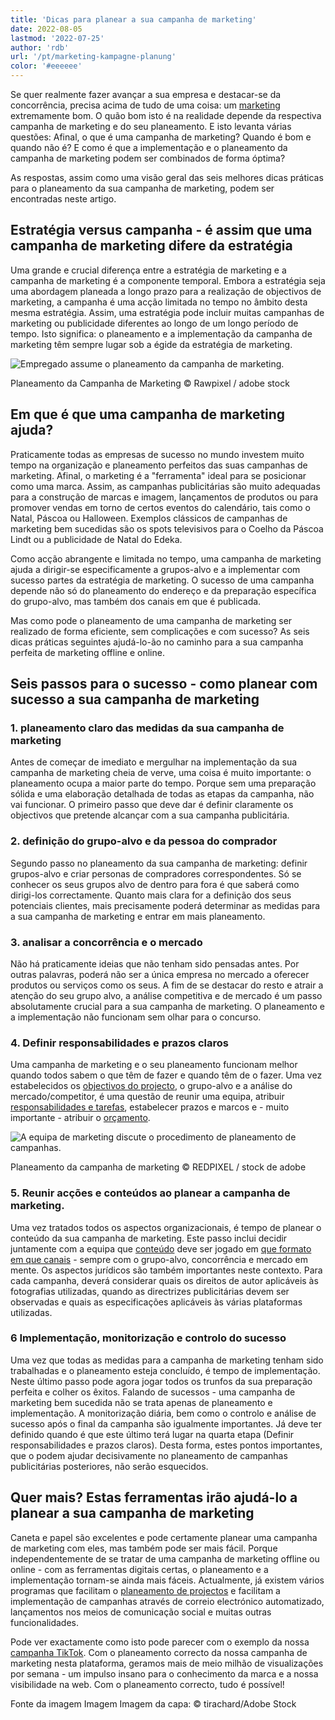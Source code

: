 ```yaml
---
title: 'Dicas para planear a sua campanha de marketing'
date: 2022-08-05
lastmod: '2022-07-25'
author: 'rdb'
url: '/pt/marketing-kampagne-planung'
color: '#eeeeee'
---
```


Se quer realmente fazer avançar a sua empresa e destacar-se da concorrência, precisa acima de tudo de uma coisa: um [marketing](https://seatable.io/pt/marketing/) extremamente bom. O quão bom isto é na realidade depende da respectiva campanha de marketing e do seu planeamento. E isto levanta várias questões: Afinal, o que é uma campanha de marketing? Quando é bom e quando não é? E como é que a implementação e o planeamento da campanha de marketing podem ser combinados de forma óptima?

As respostas, assim como uma visão geral das seis melhores dicas práticas para o planeamento da sua campanha de marketing, podem ser encontradas neste artigo.

## Estratégia versus campanha - é assim que uma campanha de marketing difere da estratégia

Uma grande e crucial diferença entre a estratégia de marketing e a campanha de marketing é a componente temporal. Embora a estratégia seja uma abordagem planeada a longo prazo para a realização de objectivos de marketing, a campanha é uma acção limitada no tempo no âmbito desta mesma estratégia. Assim, uma estratégia pode incluir muitas campanhas de marketing ou publicidade diferentes ao longo de um longo período de tempo. Isto significa: o planeamento e a implementação da campanha de marketing têm sempre lugar sob a égide da estratégia de marketing.

![Empregado assume o planeamento da campanha de marketing.](https://seatable.io/wp-content/uploads/2022/07/Marketing-Kampagne-Planung_AdobeStock_101585925-711x474.jpg)

Planeamento da Campanha de Marketing © Rawpixel / adobe stock

## Em que é que uma campanha de marketing ajuda?

Praticamente todas as empresas de sucesso no mundo investem muito tempo na organização e planeamento perfeitos das suas campanhas de marketing. Afinal, o marketing é a "ferramenta" ideal para se posicionar como uma marca. Assim, as campanhas publicitárias são muito adequadas para a construção de marcas e imagem, lançamentos de produtos ou para promover vendas em torno de certos eventos do calendário, tais como o Natal, Páscoa ou Halloween. Exemplos clássicos de campanhas de marketing bem sucedidas são os spots televisivos para o Coelho da Páscoa Lindt ou a publicidade de Natal do Edeka.

Como acção abrangente e limitada no tempo, uma campanha de marketing ajuda a dirigir-se especificamente a grupos-alvo e a implementar com sucesso partes da estratégia de marketing. O sucesso de uma campanha depende não só do planeamento do endereço e da preparação específica do grupo-alvo, mas também dos canais em que é publicada.

Mas como pode o planeamento de uma campanha de marketing ser realizado de forma eficiente, sem complicações e com sucesso? As seis dicas práticas seguintes ajudá-lo-ão no caminho para a sua campanha perfeita de marketing offline e online.

## Seis passos para o sucesso - como planear com sucesso a sua campanha de marketing

### 1\. planeamento claro das medidas da sua campanha de marketing

Antes de começar de imediato e mergulhar na implementação da sua campanha de marketing cheia de verve, uma coisa é muito importante: o planeamento ocupa a maior parte do tempo. Porque sem uma preparação sólida e uma elaboração detalhada de todas as etapas da campanha, não vai funcionar. O primeiro passo que deve dar é definir claramente os objectivos que pretende alcançar com a sua campanha publicitária.

### 2\. definição do grupo-alvo e da pessoa do comprador

Segundo passo no planeamento da sua campanha de marketing: definir grupos-alvo e criar personas de compradores correspondentes. Só se conhecer os seus grupos alvo de dentro para fora é que saberá como dirigi-los correctamente. Quanto mais clara for a definição dos seus potenciais clientes, mais precisamente poderá determinar as medidas para a sua campanha de marketing e entrar em mais planeamento.

### 3\. analisar a concorrência e o mercado

Não há praticamente ideias que não tenham sido pensadas antes. Por outras palavras, poderá não ser a única empresa no mercado a oferecer produtos ou serviços como os seus. A fim de se destacar do resto e atrair a atenção do seu grupo alvo, a análise competitiva e de mercado é um passo absolutamente crucial para a sua campanha de marketing. O planeamento e a implementação não funcionam sem olhar para o concurso.

### 4\. Definir responsabilidades e prazos claros

Uma campanha de marketing e o seu planeamento funcionam melhor quando todos sabem o que têm de fazer e quando têm de o fazer. Uma vez estabelecidos os [objectivos do projecto](https://seatable.io/pt/vorlagen-projektplanung/), o grupo-alvo e a análise do mercado/competitor, é uma questão de reunir uma equipa, atribuir [responsabilidades e tarefas](https://seatable.io/pt/projektstrukturplan-vorlage/), estabelecer prazos e marcos e - muito importante - atribuir o [orçamento](https://seatable.io/pt/budgetplanung-vorlage/).

![A equipa de marketing discute o procedimento de planeamento de campanhas.](https://seatable.io/wp-content/uploads/2022/07/Marketing-Kampagne-Planung_AdobeStock_216876303-711x474.jpg)

Planeamento da campanha de marketing © REDPIXEL / stock de adobe

### 5\. Reunir acções e conteúdos ao planear a campanha de marketing.

Uma vez tratados todos os aspectos organizacionais, é tempo de planear o conteúdo da sua campanha de marketing. Este passo inclui decidir juntamente com a equipa que [conteúdo](https://seatable.io/pt/social-media-plan-vorlage/) deve ser jogado em [que formato em que canais](https://seatable.io/pt/social-media-plan-vorlage/) - sempre com o grupo-alvo, concorrência e mercado em mente. Os aspectos jurídicos são também importantes neste contexto. Para cada campanha, deverá considerar quais os direitos de autor aplicáveis às fotografias utilizadas, quando as directrizes publicitárias devem ser observadas e quais as especificações aplicáveis às várias plataformas utilizadas.

### 6 Implementação, monitorização e controlo do sucesso

Uma vez que todas as medidas para a campanha de marketing tenham sido trabalhadas e o planeamento esteja concluído, é tempo de implementação. Neste último passo pode agora jogar todos os trunfos da sua preparação perfeita e colher os êxitos. Falando de sucessos - uma campanha de marketing bem sucedida não se trata apenas de planeamento e implementação. A monitorização diária, bem como o controlo e análise de sucesso após o final da campanha são igualmente importantes. Já deve ter definido quando é que este último terá lugar na quarta etapa (Definir responsabilidades e prazos claros). Desta forma, estes pontos importantes, que o podem ajudar decisivamente no planeamento de campanhas publicitárias posteriores, não serão esquecidos.

## Quer mais? Estas ferramentas irão ajudá-lo a planear a sua campanha de marketing

Caneta e papel são excelentes e pode certamente planear uma campanha de marketing com eles, mas também pode ser mais fácil. Porque independentemente de se tratar de uma campanha de marketing offline ou online - com as ferramentas digitais certas, o planeamento e a implementação tornam-se ainda mais fáceis. Actualmente, já existem vários programas que facilitam o [planeamento de projectos](https://seatable.io/pt/vorlagen-projektplanung/) e facilitam a implementação de campanhas através de correio electrónico automatizado, lançamentos nos meios de comunicação social e muitas outras funcionalidades.

Pode ver exactamente como isto pode parecer com o exemplo da nossa [campanha TikTok](https://t3n.de/consent?redirecturl=%2Fnews%2Fseatable-tiktok-case-study-1477428%2F). Com o planeamento correcto da nossa campanha de marketing nesta plataforma, geramos mais de meio milhão de visualizações por semana - um impulso insano para o conhecimento da marca e a nossa visibilidade na web. Com o planeamento correcto, tudo é possível!

Fonte da imagem Imagem Imagem da capa: © tirachard/Adobe Stock
